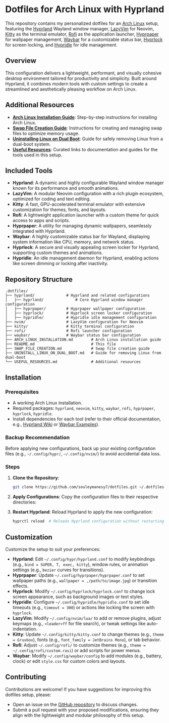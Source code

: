 # Dotfiles for Arch Linux with Hyprland

This repository contains my personalized dotfiles for an [Arch Linux](https://wiki.archlinux.org) setup, featuring the [Hyprland](https://hyprland.org) Wayland window manager, [LazyVim](https://www.lazyvim.org) for Neovim, [Kitty](https://sw.kovidgoyal.net/kitty/) as the terminal emulator, [Rofi](https://github.com/davatorium/rofi) as the application launcher, [Hyprpaper](https://github.com/hyprwm/hyprpaper) for wallpaper management, [Waybar](https://github.com/Alexays/Waybar) for a customizable status bar, [Hyprlock](https://github.com/hyprwm/hyprlock) for screen locking, and [Hypridle](https://github.com/hyprwm/hypridle) for idle management.

## Overview

This configuration delivers a lightweight, performant, and visually cohesive desktop environment tailored for productivity and simplicity. Built around Hyprland, it combines modern tools with custom settings to create a streamlined and aesthetically pleasing workflow on Arch Linux.

## Additional Resources

- **[Arch Linux Installation Guide](ARCH_LINUX_INSTALLATION.md)**: Step-by-step instructions for installing Arch Linux.
- **[Swap File Creation Guide](SWAP_FILE_CREATION.md)**: Instructions for creating and managing swap files to optimize memory usage.
- **[Uninstalling Linux on Dual Boot](UNINSTALL_LINUX_ON_DUAL_BOOT.md)**: Guide for safely removing Linux from a dual-boot system.
- **[Useful Resources](USEFUL_RESOURCES.md)**: Curated links to documentation and guides for the tools used in this setup.

## Included Tools

- **Hyprland**: A dynamic and highly configurable Wayland window manager known for its performance and smooth animations.
- **LazyVim**: A modular Neovim configuration with a rich plugin ecosystem, optimized for coding and text editing.
- **Kitty**: A fast, GPU-accelerated terminal emulator with extensive customization for themes, fonts, and layouts.
- **Rofi**: A lightweight application launcher with a custom theme for quick access to apps and scripts.
- **Hyprpaper**: A utility for managing dynamic wallpapers, seamlessly integrated with Hyprland.
- **Waybar**: A highly customizable status bar for Wayland, displaying system information like CPU, memory, and network status.
- **Hyprlock**: A secure and visually appealing screen locker for Hyprland, supporting custom themes and animations.
- **Hypridle**: An idle management daemon for Hyprland, enabling actions like screen dimming or locking after inactivity.

## Repository Structure

```
.dotfiles/
├── hyprland/              # Hyprland and related configurations
│   ├── hyprland/              # Core Hyprland window manager configuration
│   ├── hyprpaper/         # Hyprpaper wallpaper configuration
│   ├── hyprlock/          # Hyprlock screen locker configuration
│   ├── hypridle/          # Hypridle idle management configuration
├── nvim/                  # LazyVim configuration for Neovim
├── kitty/                 # Kitty terminal configuration
├── rofi/                  # Rofi launcher configuration
├── waybar/                # Waybar status bar configuration
├── ARCH_LINUX_INSTALLATION.md        # Arch Linux installation guide
├── README.md                         # This file
├── SWAP_FILE_CREATION.md             # Swap file creation guide
├── UNINSTALL_LINUX_ON_DUAL_BOOT.md   # Guide for removing Linux from dual-boot
└── USEFUL_RESOURCES.md               # Additional resources
```

## Installation

### Prerequisites

- A working Arch Linux installation.
- Required packages: `hyprland`, `neovim`, `kitty`, `waybar`, `rofi`, `hyprpaper`, `hyprlock`, `hypridle`.
- Install dependencies for each tool (refer to their official documentation, e.g., [Hyprland Wiki](https://wiki.hyprland.org) or [Waybar Examples](https://github.com/Alexays/Waybar/wiki/Examples)).

### Backup Recommendation

Before applying new configurations, back up your existing configuration files (e.g., `~/.config/hypr/`, `~/.config/nvim/`) to avoid accidental data loss.

### Steps

1. **Clone the Repository**:

   ```bash
   git clone https://github.com/souleymanesy7/dotfiles.git ~/.dotfiles  # Clones the repository to ~/.dotfiles
   ```

2. **Apply Configurations**:
   Copy the configuration files to their respective directories:

3. **Restart Hyprland**:
   Reload Hyprland to apply the new configuration:

   ```bash
   hyprctl reload  # Reloads Hyprland configuration without restarting the session
   ```

## Customization

Customize the setup to suit your preferences:

- **Hyprland**: Edit `~/.config/hypr/hyprland.conf` to modify keybindings (e.g., `bind = SUPER, T, exec, kitty`), window rules, or animation settings (e.g., `bezier` curves for transitions).
- **Hyprpaper**: Update `~/.config/hyprpaper/hyprpaper.conf` to set wallpaper paths (e.g., `wallpaper = ,/path/to/image.jpg`) or transition effects.
- **Hyprlock**: Modify `~/.config/hyprlock/hyprlock.conf` to change lock screen appearance, such as background images or text styles.
- **Hypridle**: Configure `~/.config/hypridle/hypridle.conf` to set idle timeouts (e.g., `timeout = 300`) or actions like locking the screen with `hyprlock`.
- **LazyVim**: Modify `~/.config/nvim/lua/` to add or remove plugins, adjust keymaps (e.g., `<leader>ff` for file search), or tweak settings like auto-indentation.
- **Kitty**: Update `~/.config/kitty/kitty.conf` to change themes (e.g., `theme = Gruvbox`), fonts (e.g., `font_family = JetBrains Mono`), or tab behavior.
- **Rofi**: Adjust `~/.config/rofi/` to customize themes (e.g., `theme = ~/.config/rofi/custom.rasi`) or add scripts for power menus.
- **Waybar**: Modify `~/.config/waybar/config` to add modules (e.g., battery, clock) or edit `style.css` for custom colors and layouts.

## Contributing

Contributions are welcome! If you have suggestions for improving this dotfiles setup, please:

- Open an issue on the [GitHub repository](https://github.com/souleymanesy7/dotfiles) to discuss changes.
- Submit a pull request with your proposed modifications, ensuring they align with the lightweight and modular philosophy of this setup.
